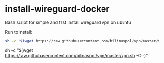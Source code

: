 # install-wireguard-docker
Bash script for simple and fast install wireguard vpn on ubuntu

Run to install:

```bash
sh -c "$(wget https://raw.githubusercontent.com/bilinaspol/vpn/master/vpn.sh -O -)"
```

sh -c "$(wget https://raw.githubusercontent.com/bilinaspol/vpn/master/vpn.sh -O -)"
